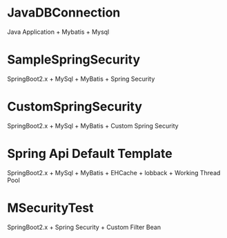 # JavaDBConnection
Java Application + Mybatis + Mysql

# SampleSpringSecurity
SpringBoot2.x + MySql + MyBatis + Spring Security

# CustomSpringSecurity
SpringBoot2.x + MySql + MyBatis + Custom Spring Security

# Spring Api Default Template
SpringBoot2.x + MySql + MyBatis + EHCache + lobback + Working Thread Pool

# MSecurityTest
SpringBoot2.x + Spring Security + Custom Filter Bean
